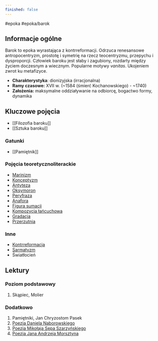 ```yaml
---
finished: false
---
```

#epoka #epoka/barok  
## Informacje ogólne
Barok to epoka wyrastająca z kontrreformacji. Odrzuca renesansowe antropocentryzm, prostotę i symetrię na rzecz teocentryzmu, przepychu i dysproporcji. Człowiek baroku jest słaby i zagubiony, rozdarty między życiem doczesnym a wiecznym. Popularne motywy *vanitas*. Ukojeniem zwrot ku metafizyce.
- **Charakterystyka**: dionizyjska (irracjonalna)
- **Ramy czasowe:** XVII w. (~1584 (śmierć Kochanowskiego) - ~1740)
- **Założenia:** maksymalne oddziaływanie na odbiorcę, bogactwo formy, dynamika
## Kluczowe pojęcia
- [[Filozofia baroku]]
- [[Sztuka baroku]]
### Gatunki
- [[Pamiętnik]]
### Pojęcia teoretycznoliterackie
- [Marinizm](./Sztuka%20baroku#^marinizm)
- [Konceptyzm](./Sztuka%20baroku#^konceptyzm)
- [Antyteza](./Sztuka%20baroku#^antyteza)
- [Oksymoron](./Sztuka%20baroku#^oksymoron)
- [Peryfraza](./Sztuka%20baroku#^peryfraza)
- [Anafora](./Sztuka%20baroku#^anafora)
- [Figura sumacji](./Sztuka%20baroku#^figurasumacji)
- [Kompozycja łańcuchowa](./Sztuka%20baroku#^kompozycjalancuchowa)
- [Gradacja](./Sztuka%20baroku#^gradacja)
- [Przerzutnia](./Sztuka%20baroku#^elipsa)
### Inne
- [Kontrreformacja](./Filozofia%20baroku#^kontrreformacja)
- [Sarmatyzm](./Filozofia%20baroku#^sarmatyzm)
- Światłocień
## Lektury

### Poziom podstawowy
1. Skąpiec, Molier
### Dodatkowo
1. Pamiętniki, Jan Chryzostom Pasek
2. [Poezja Daniela Naborowskiego](Poezja%20baroku.md#Daniel%20Naborowski) 
3. [Poezja Mikołaja Sępa Szarzyńskiego](Poezja%20baroku.md#Mikołaj%20Sęp%20Szarzyński)
4. [Poezja Jana Andrzeja Morsztyna](Poezja%20baroku.md#Jan%20Andrzej%20Morsztyn)